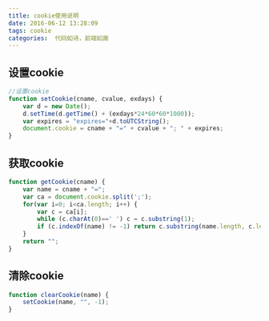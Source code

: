 ```yaml
---
title: cookie使用说明
date: 2016-06-12 13:28:09
tags: cookie
categories:  代码如诗，前端如画
---
```


## 设置cookie ##

```javascript
//设置cookie
function setCookie(cname, cvalue, exdays) {
    var d = new Date();
    d.setTime(d.getTime() + (exdays*24*60*60*1000));
    var expires = "expires="+d.toUTCString();
    document.cookie = cname + "=" + cvalue + "; " + expires;
}
```

## 获取cookie ##

<!-- more -->

```javascript
function getCookie(cname) {
    var name = cname + "=";
    var ca = document.cookie.split(';');
    for(var i=0; i<ca.length; i++) {
        var c = ca[i];
        while (c.charAt(0)==' ') c = c.substring(1);
        if (c.indexOf(name) != -1) return c.substring(name.length, c.length);
    }
    return "";
}
```
<!--more-->

## 清除cookie ##

```javascript
function clearCookie(name) { 
    setCookie(name, "", -1); 
} 
```